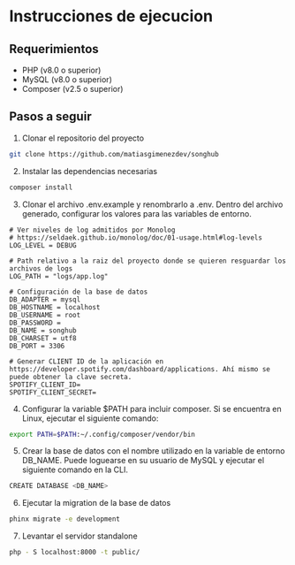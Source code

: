 # Instrucciones de ejecucion

## Requerimientos

-   PHP (v8.0 o superior)
-   MySQL (v8.0 o superior)
-   Composer (v2.5 o superior)

## Pasos a seguir

1. Clonar el repositorio del proyecto

```bash
git clone https://github.com/matiasgimenezdev/songhub
```

2. Instalar las dependencias necesarias

```bash
composer install
```

3. Clonar el archivo .env.example y renombrarlo a .env. Dentro del archivo generado, configurar los valores para las variables de entorno.

```
# Ver niveles de log admitidos por Monolog
# https://seldaek.github.io/monolog/doc/01-usage.html#log-levels
LOG_LEVEL = DEBUG

# Path relativo a la raiz del proyecto donde se quieren resguardar los archivos de logs
LOG_PATH = "logs/app.log"

# Configuración de la base de datos
DB_ADAPTER = mysql
DB_HOSTNAME = localhost
DB_USERNAME = root
DB_PASSWORD =
DB_NAME = songhub
DB_CHARSET = utf8
DB_PORT = 3306

# Generar CLIENT ID de la aplicación en https://developer.spotify.com/dashboard/applications. Ahí mismo se puede obtener la clave secreta.
SPOTIFY_CLIENT_ID=
SPOTIFY_CLIENT_SECRET=
```

4. Configurar la variable $PATH para incluir composer. Si se encuentra en Linux, ejecutar el siguiente comando:

```bash
export PATH=$PATH:~/.config/composer/vendor/bin
```

5. Crear la base de datos con el nombre utilizado en la variable de entorno DB_NAME. Puede loguearse en su usuario de MySQL y ejecutar el siguiente comando en la CLI.

```bash
CREATE DATABASE <DB_NAME>
```

6. Ejecutar la migration de la base de datos

```bash
phinx migrate -e development
```

7. Levantar el servidor standalone

```bash
php - S localhost:8000 -t public/
```
